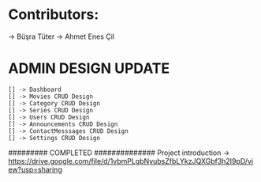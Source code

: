 # Contributors:
   -> Büşra Tüter
   -> Ahmet Enes Çil

# ADMIN DESIGN UPDATE
    [] -> Dashboard 
    [] -> Movies CRUD Design
    [] -> Category CRUD Design
    [] -> Series CRUD Design
    [] -> Users CRUD Design
    [] -> Announcements CRUD Design
    [] -> ContactMesssages CRUD Design
    [] -> Settings CRUD Design


######### COMPLETED ##############
Project introduction ->
https://drive.google.com/file/d/1vbmPLgbNyubsZfbLYkzJQXGbf3h2I9pD/view?usp=sharing


